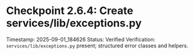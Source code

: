 # Checkpoint 2.6.4: Create services/lib/exceptions.py
Timestamp: 2025-09-01_184626
Status: Verified
Verification: `services/lib/exceptions.py` present; structured error classes and helpers.
